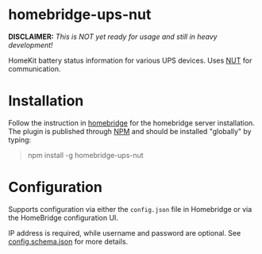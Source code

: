 <!--[![verified-by-homebridge](https://badgen.net/badge/homebridge/verified/purple)](https://github.com/homebridge/homebridge/wiki/Verified-Plugins)-->

# homebridge-ups-nut

**DISCLAIMER:** _This is NOT yet ready for usage and still in heavy development!_

HomeKit battery status information for various UPS devices. Uses [NUT](https://networkupstools.org/) for communication.

# Installation

Follow the instruction in [homebridge](https://www.npmjs.com/package/homebridge) for the homebridge server installation.
The plugin is published through [NPM](https://www.npmjs.com/package/homebridge-ups-nut) and should be installed "globally" by typing:

> npm install -g homebridge-ups-nut

# Configuration

Supports configuration via either the `config.json` file in Homebridge or via the HomeBridge configuration UI.

IP address is required, while username and password are optional. See [config.schema.json](config.schema.json) for more details.
